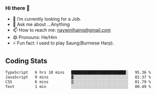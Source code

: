 ### Hi there 👋

- 🔭 I’m currently looking for a Job.
- 💬 Ask me about ...Anything
- 📫 How to reach me: naywinlhaing@gmail.com
- 😄 Pronouns: He/Him
- ⚡ Fun fact: I used to play Saung(Burmese Harp).


## Coding Stats
<!--START_SECTION:waka-->

```txt
TypeScript   6 hrs 10 mins   ████████████████████████░   95.36 %
JavaScript   9 mins          ▓░░░░░░░░░░░░░░░░░░░░░░░░   02.37 %
CSS          6 mins          ▒░░░░░░░░░░░░░░░░░░░░░░░░   01.79 %
Text         1 min           ░░░░░░░░░░░░░░░░░░░░░░░░░   00.49 %
```

<!--END_SECTION:waka-->
